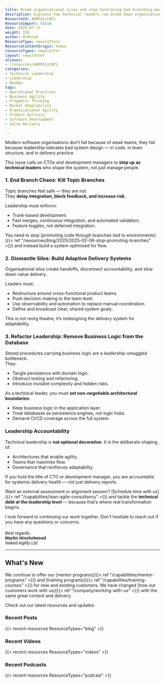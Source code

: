 ```yaml
---
title: Break organisational silos and stop tolerating bad branching models
description: Explains how technical leaders can break down organisational silos and enforce better branching, team structures, and architecture for faster, safer software delivery.
ResourceId: AORP41zLNTi
ResourceImport: false
date: 2025-07-17
weight: 155
author: MrHinsh
ResourceType: newsletters
ResourceContentOrigin: human
resourceTypes: newsletter
layout: newsletter
aliases:
- /resources/AORP41zLNTi
categories:
- Technical Leadership
- Leadership
- DevOps
tags:
- Operational Practices
- Business Agility
- Pragmatic Thinking
- Market Adaptability
- Organisational Agility
- Product Delivery
- Software Development
- Value Delivery

---
```

Modern software organisations don’t fail because of weak teams; they fail because leadership tolerates bad system design — in code, in team structure, and in delivery practice.

This issue calls on CTOs and development managers to **step up as technical leaders** who shape the system, not just manage people.

### **1. End Branch Chaos: Kill Topic Branches**

Topic branches feel safe — they are not.  
They **delay integration, block feedback, and increase risk**.

Leadership must enforce:

- Trunk-based development.
- Fast merges, continuous integration, and automated validation.
- Feature toggles, not deferred integration.

You need to stop [promoting code through branches tied to environments]({{< ref "/resources/blog/2025/2025-02-06-stop-promoting-branches" >}}) and instead build a system optimised for flow.

### **2. Dismantle Silos: Build Adaptive Delivery Systems**

Organisational silos create handoffs, disconnect accountability, and slow down value delivery.

Leaders must:

- Restructure around cross-functional product teams.
- Push decision-making to the team level.
- Use observability and automation to replace manual coordination.
- Define and broadcast clear, shared system goals.

This is not reorg theatre; it’s redesigning the delivery system for adaptability.

### **3. Refactor Leadership: Remove Business Logic from the Database**

Stored procedures carrying business logic are a leadership-smuggled bottleneck.  
They:

- Tangle persistence with domain logic.
- Obstruct testing and refactoring.
- Introduce invisible complexity and hidden risks.

As a technical leader, you must **set non-negotiable architectural boundaries**:

- Keep business logic in the application layer.
- Treat databases as persistence engines, not logic hubs.
- Demand CI/CD coverage across the full system.

### **Leadership Accountability**

Technical leadership is **not optional decoration**. It is the deliberate shaping of:

- Architectures that enable agility.
- Teams that maximise flow.
- Governance that reinforces adaptability.

If you hold the title of CTO or development manager, you are accountable for systemic delivery health — not just delivery reports.

Want an external assessment or alignment session? [Schedule time with us]({{< ref "/capabilities/lean-agile-consultancy" >}}) and tackle the **technical debt at the leadership level** — because that’s where real transformation begins.

I look forward to continuing our work together. Don't hesitate to reach out if you have any questions or concerns.

<p style="margin-top:20px; font-family: Arial, sans-serif;">
    Best regards,<br>
    <strong>Martin Hinshelwood</strong><br>
    <em>Naked Agility Ltd.</em>
</p>

---

## What's New

We continue to offer our [mentor programs]({{< ref "/capabilities/mentor-programs" >}}) and [training programs]({{< ref "/capabilities/training-courses" >}}) for new and existing customers. We have changed [how out customers work with us]({{< ref "/company/working-with-us" >}}) with the same great content and delivery.

Check out our latest resources and updates:

### Recent Posts

{{< recent-resources ResourceTypes="blog" >}}

### Recent Videos

{{< recent-resources ResourceTypes="videos" >}}

### Recent Podcasts

{{< recent-resources ResourceTypes="podcast" >}}
